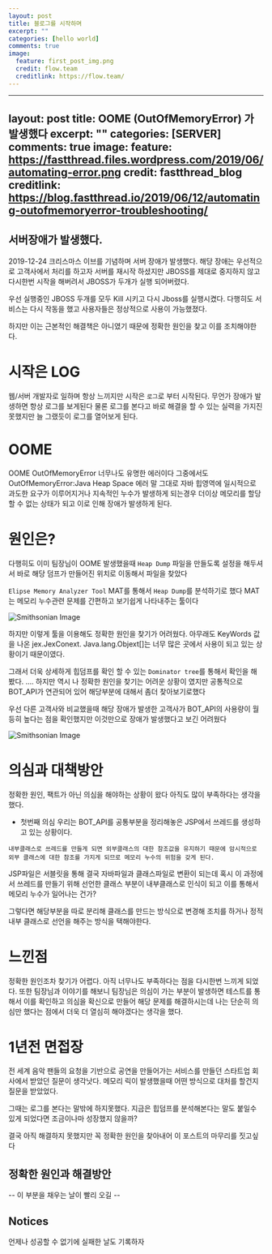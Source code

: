 ```yaml
---
layout: post
title: 블로그를 시작하며
excerpt: ""
categories: [hello world]
comments: true
image:
  feature: first_post_img.png 
  credit: flow.team
  creditlink: https://flow.team/
---
```



---
layout: post
title: OOME (OutOfMemoryError) 가 발생했다 
excerpt: ""
categories: [SERVER]
comments: true
image:
    feature: https://fastthread.files.wordpress.com/2019/06/automating-error.png
  credit: fastthread_blog
  creditlink: https://blog.fastthread.io/2019/06/12/automating-outofmemoryerror-troubleshooting/
---

## 서버장애가 발생했다.

2019-12-24 크리스마스 이브를 기념하며 서버 장애가 발생했다.
해당 장애는 우선적으로 고객사에서 처리를 하고자 서버를 재시작 하셨지만
JBOSS를 제대로 중지하지 않고 다시한번 시작을 해버려서 JBOSS가 두개가 실행
되어버렸다.

우선 실행중인 JBOSS 두개를 모두 Kill 시키고 다시 Jboss를 실행시켰다.
다행히도 서비스는 다시 작동을 했고 사용자들은 정상적으로 사용이 가능했졌다.

하지만 이는 근본적인 해결책은 아니였기 때문에 정확한 원인을 찾고 이를 조치해야한다. 

# 시작은 LOG

웹/서버 개발자로 일하며 항상 느끼지만 시작은 `로그`로 부터 시작된다.
무언가 장애가 발생하면 항상 로그를 보게된다 물론 로그를 본다고 바로 해결을
할 수 있는 실력을 가지진 못했지만 늘 그랬듯이 로그를 열어보게 된다.

# OOME 

OOME OutOfMemoryError 너무나도 유명한 에러이다 
그중에서도  OutOfMemoryError:Java Heap Space 에러 말 그대로
자바 힙영역에 일시적으로 과도한 요구가 이루어지거나 지속적인 누수가
발생하게 되는경우 더이상 메모리를 할당할 수 없는 상태가 되고 이로 인해
장애가 발생하게 된다.

# 원인은?

다행히도 이미 팀장님이 OOME 발생했을때 `Heap Dump` 파일을 만들도록
설정을 해두셔서 바로 해당 덤프가 만들어진 위치로 이동해서 파일을 찾았다

`Elipse Memory Analyzer Tool` MAT를 통해서 `Heap Dump`를 분석하기로 했다
MAT는 메모리 누수관련 문제를 간편하고 보기쉽게 나타내주는 툴이다

![Smithsonian Image](https://flow.team/flowImg/FLOW_201912264988410_3201556c-73e4-4ccc-a8fc-8fe491ba6597_thumb.png)

하지만 이렇게 툴을 이용해도 정확한 원인을 찾기가 어려웠다.
아무래도 KeyWords 값을 나온 jex.JexConext. Java.lang.Objext[]는 
너무 많은 곳에서 사용이 되고 있는 상황이기 때문이였다.

그래서 더욱 상세하게 힙덤프를 확인 할 수 있는 `Dominator tree`를 통해서
확인을 해봤다.
.... 하지만 역시 나 정확한 원인을 찾기는 어려운 상황이 였지만 공통적으로 BOT_API가 연관되어 있어 해당부분에 대해서 좀더 찾아보기로했다

우선 다른 고객사와 비교했을때 해당 장애가 발생한 고객사가 BOT_API의 사용량이
월등히 높다는 점을 확인했지만 이것만으로 장애가 발생했다고 보긴 어려웠다

![Smithsonian Image](https://flow.team/flowImg/FLOW_20191226549636_672e0652-7f83-4166-a15a-fb9406f4bf09_thumb.png)



# 의심과 대책방안

정확한 원인, 팩트가 아닌 의심을 해야하는 상황이 왔다 아직도 많이 부족하다는 생각을 했다. 

* 첫번째 의심
 우리는 BOT_API를 공통부분을 정리해놓은 JSP에서 쓰레드를 생성하고 있는 상황이다.
 
 `내부클래스로 쓰레드를 만들게 되면 외부클래스의 대한 참조값을 유지하기 때문에 암시적으로 외부 클래스에 대한 참조를 가지게 되므로 메모리 누수의 위험을 갖게 된다.` 

JSP파일은 서블릿을 통해 결국 자바파일과 클래스파일로 변환이 되는데 혹시
이 과정에서 쓰레드를 만들기 위해 선언한 클래스 부분이 내부클래스로 인식이 되고
이를 통해서 메모리 누수가 일어나는 건가?

그렇다면 해당부분을 따로 분리해 클래스를 만드는 방식으로 변경해 조치를 하거나 정적 내부 클래스로 선언을 해주는 방식을 택해야한다.


# 느낀점

정확한 원인조차 찾기가 어렵다. 아직 너무나도 부족하다는 점을 다시한번 느끼게 되었다. 또한 팀장님과 이야기를 해보니 팀장님은 의심이 가는 부분이 발생하면
테스트를 통해서 이를 확인하고 의심을 확신으로 만들어 해당 문제를 해결하시는데
나는 단순히 의심만 했다는 점에서 더욱 더 열심히 해야겠다는 생각을 했다.


# 1년전 면접장

전 세계 음악 팬들의 요청을 기반으로 공연을 만들어가는 서비스를 만들던 스타트업 회사에서 받았던 질문이 생각낫다. 메모리 릭이 발생했을때 어떤 방식으로 대처를 할건지 질문을 받았었다. 

그때는 로그를 본다는 말밖에 하지못했다.
지금은 힙덤프를 분석해본다는 말도 붙일수 있게 되었다면 조금이나마 성장했지 않을까?

결국 아직 해결하지 못했지만 꼭 정확한 원인을 찾아내어 이 포스트의 마무리를 짓고싶다


## 정확한 원인과 해결방안
-- 이 부분을 채우는 날이 빨리 오길 --

## Notices
언제나 성공할 수 없기에 실패한 날도 기록하자
